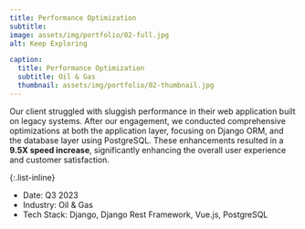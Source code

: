 ```yaml
---
title: Performance Optimization
subtitle:
image: assets/img/portfolio/02-full.jpg
alt: Keep Exploring

caption:
  title: Performance Optimization
  subtitle: Oil & Gas
  thumbnail: assets/img/portfolio/02-thumbnail.jpg
---
```


Our client struggled with sluggish performance in their web application built on legacy systems. After our engagement, we conducted comprehensive optimizations at both the application layer, focusing on Django ORM, and the database layer using PostgreSQL. These enhancements resulted in a **9.5X speed increase**, significantly enhancing the overall user experience and customer satisfaction.


{:.list-inline}
- Date: Q3 2023
- Industry: Oil & Gas
- Tech Stack: Django, Django Rest Framework, Vue.js, PostgreSQL
